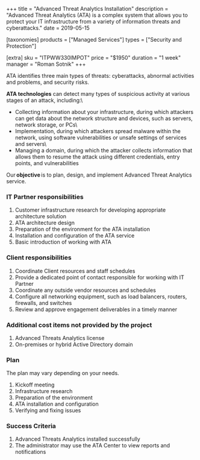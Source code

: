 +++
title = "Advanced Threat Analytics Installation"
description = "Advanced Threat Analytics (ATA) is a complex system that allows you to protect your IT infrastructure from a variety of information threats and cyberattacks."
date = 2019-05-15

[taxonomies]
products = ["Managed Services"]
types = ["Security and Protection"]

[extra]
sku = "ITPWW330IMPOT"
price = "$1950"
duration = "1 week"
manager = "Roman Sotnik"
+++

ATA identifies three main types of threats: cyberattacks,
abnormal activities and problems, and security risks.

**ATA technologies** can detect many types of suspicious
activity at various stages of an attack, including:\
- Collecting information about your infrastructure, during which
attackers can get data about the network structure and devices, such as
servers, network storage, or PCs\
- Implementation, during which attackers spread malware within the
network, using software vulnerabilities or unsafe settings of services
and servers\
- Managing a domain, during which the attacker collects
information that allows them to resume the attack using different
credentials, entry points, and vulnerabilities

Our **objective** is to plan, design, and implement Advanced Threat
Analytics service.

### IT Partner responsibilities

1.  Customer infrastructure research for developing appropriate
    architecture solution
2.  ATA architecture design
3.  Preparation of the environment for the ATA installation
4.  Installation and configuration of the ATA service
5.  Basic introduction of working with ATA

### Client responsibilities

1.  Coordinate Client resources and staff schedules
2.  Provide a dedicated point of contact responsible for working with IT
    Partner
3.  Coordinate any outside vendor resources and schedules
4.  Configure all networking equipment, such as load balancers, routers,
    firewalls, and switches
5.  Review and approve engagement deliverables in a timely manner

### Additional cost items not provided by the project

1.  Advanced Threats Analytics license
2.  On-premises or hybrid Active Directory domain

### Plan

The plan may vary depending on your needs.

1.  Kickoff meeting
2.  Infrastructure research
3.  Preparation of the environment
4.  ATA installation and configuration
5.  Verifying and fixing issues

### Success Criteria

1.  Advanced Threats Analytics installed successfully
2.  The administrator may use the ATA Center to view reports and
    notifications
